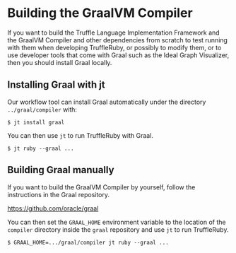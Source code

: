 # Building the GraalVM Compiler

If you want to build the Truffle Language Implementation Framework and the
GraalVM Compiler and other dependencies from scratch to test running with them
when developing TruffleRuby, or possibly to modify them, or to use developer
tools that come with Graal such as the Ideal Graph Visualizer, then you should
install Graal locally.

## Installing Graal with jt

Our workflow tool can install Graal automatically under the directory
`../graal/compiler` with:

```
$ jt install graal
```

You can then use `jt` to run TruffleRuby with Graal.

```
$ jt ruby --graal ...
```

## Building Graal manually

If you want to build the GraalVM Compiler by yourself, follow the instructions
in the Graal repository.

https://github.com/oracle/graal

You can then set the `GRAAL_HOME` environment variable to the location of the
`compiler` directory inside the `graal` repository and use `jt` to run
TruffleRuby.

```
$ GRAAL_HOME=.../graal/compiler jt ruby --graal ...
```
